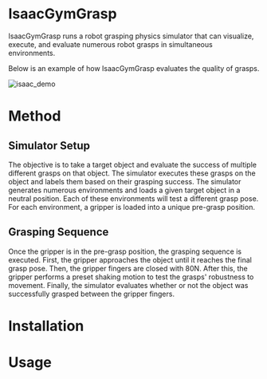 # IsaacGymGrasp
IsaacGymGrasp runs a robot grasping physics simulator that can visualize, execute, and evaluate numerous robot grasps in simultaneous environments.

Below is an example of how IsaacGymGrasp evaluates the quality of grasps.

![isaac_demo](https://user-images.githubusercontent.com/47981615/224977728-4952720e-0fb7-470e-836f-8861064573ab.gif)

# Method
## Simulator Setup
The objective is to take a target object and evaluate the success of multiple different grasps on that object. The simulator executes these grasps on the object and labels them based on their grasping success. The simulator generates numerous environments and loads a given target object in a neutral position. Each of these environments will test a different grasp pose. For each environment, a gripper is loaded into a unique pre-grasp position.

## Grasping Sequence
Once the gripper is in the pre-grasp position, the grasping sequence is executed. First, the gripper approaches the object until it reaches the final grasp pose. Then, the gripper fingers are closed with 80N. After this, the gripper performs a preset shaking motion to test the grasps' robustness to movement. Finally, the simulator evaluates whether or not the object was successfully grasped between the gripper fingers.   

# Installation

# Usage



